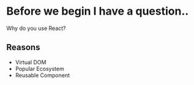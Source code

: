 # Before we begin I have a question..

Why do you use React?

## Reasons

* Virtual DOM
* Popular Ecosystem
* Reusable Component
